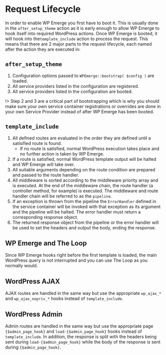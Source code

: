 # Request Lifecycle

In order to enable WP Emerge you first have to boot it. This is usually done in the `after_setup_theme` action as it is early enough to allow WP Emerge to hook itself into required WordPress actions. Once WP Emerge is booted, it will hook into the`template_include` action to process the request. This means that there are 2 major parts to the request lifecycle, each named after the action they are executed in:

## `after_setup_theme`

1. Configuration options passed to `WPEmerge::bootstrap( $config )` are loaded.
1. All service providers listed in the configuration are registered.
1. All service providers listed in the configuration are booted.

!> Step 2 and 3 are a critical part of bootstrapping which is why you should make sure your own service container 
registrations or overrides are done in your own Service Provider instead of after WP Emerge has been booted.


## `template_include`

1. All defined routes are evaluated in the order they are defined until a satisified route is found.
    - If no route is satisfied, normal WordPress execution takes place and no further action is taken by WP Emerge.
1. If a route is satisfied, normal WordPress template output will be halted and WP Emerge will take over.
1. All suitable arguments depending on the route condition are prepared and passed to the route handler.
1. All middleware is sorted according to the middleware priority array and is executed. At the end of the middleware chain, the route handler (a controller method, for example) is executed. The middleware and route handler chain will be referred to as the `pipeline`.
1. If an exception is thrown from the pipeline the `ErrorHandler` defined in the service container will be invoked with that exception as its argument and the pipeline will be halted. The error handler must return a corresponding response object.
1. The returned response object from the pipeline or the error handler will be used to set the headers and output the body, ending the response.

## WP Emerge and The Loop

Since WP Emerge hooks right before the first template is loaded, the main WordPress query is not interrupted and you can use The Loop as you normally would.

## WordPress AJAX

AJAX routes are handled in the same way but use the appropriate `wp_ajax_*` and `wp_ajax_nopriv_*` hooks instead of `template_include`.

## WordPress Admin

Admin routes are handled in the same way but use the appropriate page `{$admin_page_hook}` and `load-{$admin_page_hook}` hooks instead of `template_include`. In addition, the response is split with the headers being sent during `load-{$admin_page_hook}` while the body of the response is sent during `{$admin_page_hook}`.
